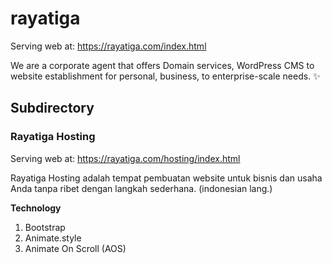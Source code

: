 # rayatiga

Serving web at: https://rayatiga.com/index.html

We are a corporate agent that offers Domain services, WordPress CMS to website establishment for personal, business, to enterprise-scale needs. ✨

## Subdirectory

### Rayatiga Hosting

Serving web at: https://rayatiga.com/hosting/index.html

Rayatiga Hosting adalah tempat pembuatan website untuk bisnis dan usaha Anda tanpa ribet dengan langkah sederhana. (indonesian lang.)

**Technology**

1. Bootstrap
2. Animate.style
3. Animate On Scroll (AOS)

